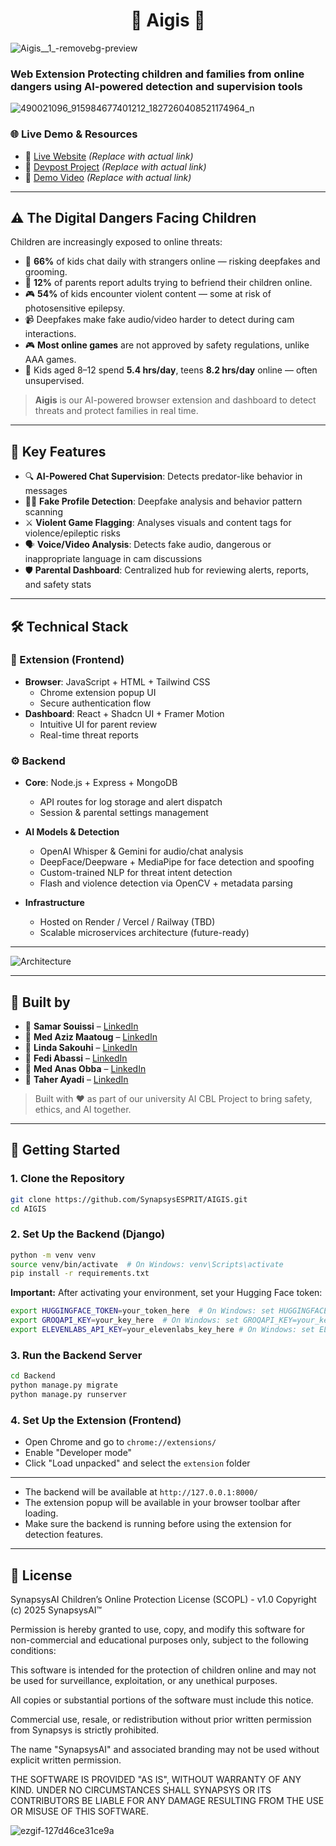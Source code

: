 <h1 align="center">🔱 Aigis 🔱</h1>



![Aigis__1_-removebg-preview](https://github.com/user-attachments/assets/b0cd6a8a-d9ee-4752-949b-59c8058e4c2a)

###  Web Extension Protecting children and families from online dangers using AI-powered detection and supervision tools

![490021096_915984677401212_1827260408521174964_n](https://github.com/user-attachments/assets/5a7203a7-50ec-4e7e-ac07-03d9828b8e5e)


### 🌐 Live Demo & Resources

- 🚀 [Live Website](https://safewebguardian.tech) *(Replace with actual link)*
- 📝 [Devpost Project](https://devpost.com/software/safeweb-guardian) *(Replace with actual link)*
- 🎥 [Demo Video](https://youtu.be/safeweb-demo) *(Replace with actual link)*

---

## ⚠️ The Digital Dangers Facing Children

Children are increasingly exposed to online threats:

- 👤 **66%** of kids chat daily with strangers online — risking deepfakes and grooming.
- 💬 **12%** of parents report adults trying to befriend their children online.
- 🎮 **54%** of kids encounter violent content — some at risk of photosensitive epilepsy.
- 📹 Deepfakes make fake audio/video harder to detect during cam interactions.
- 🎮 **Most online games** are not approved by safety regulations, unlike AAA games.
- 📱 Kids aged 8–12 spend **5.4 hrs/day**, teens **8.2 hrs/day** online — often unsupervised.


> **Aigis** is our AI-powered browser extension and dashboard to detect threats and protect families in real time.

---

## 🧠 Key Features

- 🔍 **AI-Powered Chat Supervision**: Detects predator-like behavior in messages
- 🧑‍🚀 **Fake Profile Detection**: Deepfake analysis and behavior pattern scanning
- ⚔️ **Violent Game Flagging**: Analyses visuals and content tags for violence/epileptic risks
- 🗣️ **Voice/Video Analysis**: Detects fake audio, dangerous or inappropriate language in cam discussions
- 🛡️ **Parental Dashboard**: Centralized hub for reviewing alerts, reports, and safety stats

---

## 🛠️ Technical Stack

### 🧩 Extension (Frontend)
- **Browser**: JavaScript + HTML + Tailwind CSS
  - Chrome extension popup UI
  - Secure authentication flow
- **Dashboard**: React + Shadcn UI + Framer Motion
  - Intuitive UI for parent review
  - Real-time threat reports

### ⚙️ Backend
- **Core**: Node.js + Express + MongoDB
  - API routes for log storage and alert dispatch
  - Session & parental settings management

- **AI Models & Detection**
  - OpenAI Whisper & Gemini for audio/chat analysis
  - DeepFace/Deepware + MediaPipe for face detection and spoofing
  - Custom-trained NLP for threat intent detection
  - Flash and violence detection via OpenCV + metadata parsing

- **Infrastructure**
  - Hosted on Render / Vercel / Railway (TBD)
  - Scalable microservices architecture (future-ready)

---

![Architecture](/client/public/architecture.png)

---

## 🤝 Built by
- 👤 **Samar Souissi** – [LinkedIn](https://www.linkedin.com/in/samar-souissi-321b90308/)
- 👤 **Med Aziz Maatoug** – [LinkedIn](https://www.linkedin.com/in/aziz-maatoug)
- 👤 **Linda Sakouhi** – [LinkedIn](https://www.linkedin.com/in/linda-sakouhi-1059b6333/)
- 👤 **Fedi Abassi** – [LinkedIn](https://www.linkedin.com/in/fedi-abassi/)
- 👤 **Med Anas Obba** – [LinkedIn](https://www.linkedin.com/in/med-anas-obba-3716b732a/)
- 👤 **Taher Ayadi** – [LinkedIn](https://www.linkedin.com/in/taher-ayadi-424232254/)

>  Built with ❤️ as part of our university AI CBL Project to bring safety, ethics, and AI together.

---

## 🚀 Getting Started

### 1. Clone the Repository
```bash
git clone https://github.com/SynapsysESPRIT/AIGIS.git
cd AIGIS
```

### 2. Set Up the Backend (Django)
```bash
python -m venv venv
source venv/bin/activate  # On Windows: venv\Scripts\activate
pip install -r requirements.txt
```

**Important:** After activating your environment, set your Hugging Face token:
```bash
export HUGGINGFACE_TOKEN=your_token_here  # On Windows: set HUGGINGFACE_TOKEN=your_token_here
export GROQAPI_KEY=your_key_here  # On Windows: set GROQAPI_KEY=your_key_here
export ELEVENLABS_API_KEY=your_elevenlabs_key_here # On Windows: set ELEVENLABS_API_KEY=your_elevenlabs_key_here
```

### 3. Run the Backend Server
```bash
cd Backend
python manage.py migrate
python manage.py runserver
```

### 4. Set Up the Extension (Frontend)
- Open Chrome and go to `chrome://extensions/`
- Enable "Developer mode"
- Click "Load unpacked" and select the `extension` folder



---

- The backend will be available at `http://127.0.0.1:8000/`
- The extension popup will be available in your browser toolbar after loading.
- Make sure the backend is running before using the extension for detection features.

---

## 📝 License

SynapsysAI Children’s Online Protection License (SCOPL) - v1.0
Copyright (c) 2025 SynapsysAI™

Permission is hereby granted to use, copy, and modify this software for non-commercial and educational purposes only, subject to the following conditions:

This software is intended for the protection of children online and may not be used for surveillance, exploitation, or any unethical purposes.

All copies or substantial portions of the software must include this notice.

Commercial use, resale, or redistribution without prior written permission from Synapsys is strictly prohibited.

The name "SynapsysAI" and associated branding may not be used without explicit written permission.

THE SOFTWARE IS PROVIDED "AS IS", WITHOUT WARRANTY OF ANY KIND. UNDER NO CIRCUMSTANCES SHALL SYNAPSYS OR ITS CONTRIBUTORS BE LIABLE FOR ANY DAMAGE RESULTING FROM THE USE OR MISUSE OF THIS SOFTWARE.

![ezgif-127d46ce31ce9a](https://github.com/user-attachments/assets/d9ea5a71-6023-4e5d-97f3-f1916aac3c0c)




